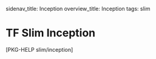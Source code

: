 sidenav_title: Inception
overview_title: Inception
tags: slim

# TF Slim Inception

[PKG-HELP slim/inception]
